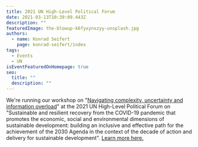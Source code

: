 ```yaml
---
title: 2021 UN High-Level Political Forum
date: 2021-03-13T10:39:09.443Z
description: ""
featuredImage: the-blowup-k6fyxynxzyy-unsplash.jpg
authors:
  - name: Konrad Seifert
    page: konrad-seifert/index
tags:
  - Events
  - UN
isEventFeaturedOnHomepage: true
seo:
  title: ""
  description: ""
---
```

We're running our workshop on "[Navigating complexity, uncertainty and information overload](/project/navigating-complexity-uncertainty-and-information-overload/)" at the 2021 UN High-Level Political Forum on "Sustainable and resilient recovery from the COVID-19 pandemic that promotes the economic, social and environmental dimensions of sustainable development: building an inclusive and effective path for the achievement of the 2030 Agenda in the context of the decade of action and delivery for sustainable development". [Learn more here.](https://sdgs.un.org/events/2021-sdgs-learning-training-and-practice)
